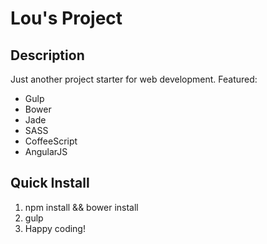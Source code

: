 # Lou's Project

## Description

Just another project starter for web development. Featured:

* Gulp
* Bower
* Jade
* SASS
* CoffeeScript
* AngularJS

## Quick Install

1. npm install && bower install
2. gulp
3. Happy coding!